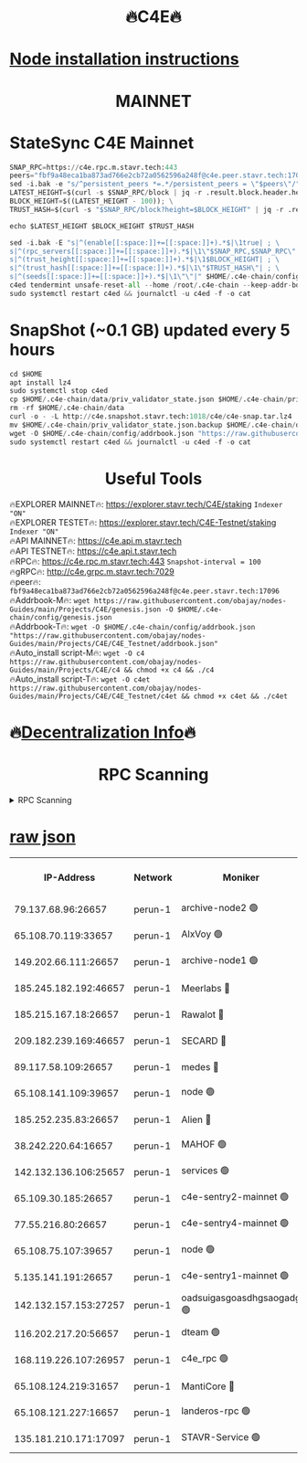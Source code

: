 <h1 align="center"> 🔥C4E🔥</h1>

[Node installation instructions](https://github.com/obajay/nodes-Guides/tree/main/Projects/C4E)
=

<h1 align="center"> MAINNET</h1>

# StateSync C4E Mainnet
```python
SNAP_RPC=https://c4e.rpc.m.stavr.tech:443
peers="fbf9a48eca1ba873ad766e2cb72a0562596a248f@c4e.peer.stavr.tech:17096"
sed -i.bak -e "s/^persistent_peers *=.*/persistent_peers = \"$peers\"/" $HOME/.c4e-chain/config/config.toml
LATEST_HEIGHT=$(curl -s $SNAP_RPC/block | jq -r .result.block.header.height); \
BLOCK_HEIGHT=$((LATEST_HEIGHT - 100)); \
TRUST_HASH=$(curl -s "$SNAP_RPC/block?height=$BLOCK_HEIGHT" | jq -r .result.block_id.hash)

echo $LATEST_HEIGHT $BLOCK_HEIGHT $TRUST_HASH

sed -i.bak -E "s|^(enable[[:space:]]+=[[:space:]]+).*$|\1true| ; \
s|^(rpc_servers[[:space:]]+=[[:space:]]+).*$|\1\"$SNAP_RPC,$SNAP_RPC\"| ; \
s|^(trust_height[[:space:]]+=[[:space:]]+).*$|\1$BLOCK_HEIGHT| ; \
s|^(trust_hash[[:space:]]+=[[:space:]]+).*$|\1\"$TRUST_HASH\"| ; \
s|^(seeds[[:space:]]+=[[:space:]]+).*$|\1\"\"|" $HOME/.c4e-chain/config/config.toml
c4ed tendermint unsafe-reset-all --home /root/.c4e-chain --keep-addr-book
sudo systemctl restart c4ed && journalctl -u c4ed -f -o cat
```
# SnapShot (~0.1 GB) updated every 5 hours
```python
cd $HOME
apt install lz4
sudo systemctl stop c4ed
cp $HOME/.c4e-chain/data/priv_validator_state.json $HOME/.c4e-chain/priv_validator_state.json.backup
rm -rf $HOME/.c4e-chain/data
curl -o - -L http://c4e.snapshot.stavr.tech:1018/c4e/c4e-snap.tar.lz4 | lz4 -c -d - | tar -x -C $HOME/.c4e-chain --strip-components 2
mv $HOME/.c4e-chain/priv_validator_state.json.backup $HOME/.c4e-chain/data/priv_validator_state.json
wget -O $HOME/.c4e-chain/config/addrbook.json "https://raw.githubusercontent.com/obajay/nodes-Guides/main/Projects/C4E/addrbook.json"
sudo systemctl restart c4ed && journalctl -u c4ed -f -o cat
```
 <h1 align="center"> Useful Tools</h1>

🔥EXPLORER MAINNET🔥:  https://explorer.stavr.tech/C4E/staking            `Indexer "ON"` \
🔥EXPLORER TESTET🔥:   https://explorer.stavr.tech/C4E-Testnet/staking     `Indexer "ON"` \
🔥API MAINNET🔥:       https://c4e.api.m.stavr.tech \
🔥API TESTNET🔥:       https://c4e.api.t.stavr.tech \
🔥RPC🔥:               https://c4e.rpc.m.stavr.tech:443                  `Snapshot-interval = 100` \
🔥gRPC🔥:              http://c4e.grpc.m.stavr.tech:7029 \
🔥peer🔥:              `fbf9a48eca1ba873ad766e2cb72a0562596a248f@c4e.peer.stavr.tech:17096` \
🔥Addrbook-M🔥:    ```wget https://raw.githubusercontent.com/obajay/nodes-Guides/main/Projects/C4E/genesis.json -O $HOME/.c4e-chain/config/genesis.json``` \
🔥Addrbook-T🔥:    ```wget -O $HOME/.c4e-chain/config/addrbook.json "https://raw.githubusercontent.com/obajay/nodes-Guides/main/Projects/C4E/C4E_Testnet/addrbook.json"``` \
🔥Auto_install script-M🔥: ```wget -O c4 https://raw.githubusercontent.com/obajay/nodes-Guides/main/Projects/C4E/c4 && chmod +x c4 && ./c4``` \
🔥Auto_install script-T🔥: ```wget -O c4et https://raw.githubusercontent.com/obajay/nodes-Guides/main/Projects/C4E/C4E_Testnet/c4et && chmod +x c4et && ./c4et```

🔥[Decentralization Info](https://github.com/obajay/StateSync-snapshots/tree/main/Projects/C4E/Decentralization)🔥
=

<h1 align="center"> RPC Scanning</h1>

<details>
<summary>RPC Scanning</summary>

<h2 align="center"> We scan nodes in real time every 4 hours. And we provide the final result of RPC endpoints.
We cannot influence the operation of these nodes in any way. </h2>


```python
If Voting Power is higher than 0 --> then the Node is a validator of the network and may be subject to attack and be a potential threat to the chain.
```
```python
We marked such validators with a red symbol
```

</details>

[raw json](https://rpc-check.c4e.stavr.tech/c4e/rpc-c4e-result.json)
=



<table><tr><th>IP-Address</th><th>Network</th><th>Moniker</th><th>Latest Block Height</th><th>Earliest Block Height</th><th>Catching Up</th><th>Tx Index</th><th>Voting Power</th><th>Scan Time</th></tr><tr><td>79.137.68.96:26657</td><td>perun-1</td><td>archive-node2 🟢</td><td>7774379</td><td>1</td><td>False</td><td>on</td><td>0</td><td>2024-03-28T05:17:19.451486702UTC</td></tr><tr><td>65.108.70.119:33657</td><td>perun-1</td><td>AlxVoy 🟢</td><td>7774877</td><td>1</td><td>False</td><td>on</td><td>0</td><td>2024-03-28T05:17:33.546361281UTC</td></tr><tr><td>149.202.66.111:26657</td><td>perun-1</td><td>archive-node1 🟢</td><td>7774880</td><td>1</td><td>False</td><td>on</td><td>0</td><td>2024-03-28T05:17:49.774612176UTC</td></tr><tr><td>185.245.182.192:46657</td><td>perun-1</td><td>Meerlabs 🔴</td><td>7774881</td><td>1051501</td><td>False</td><td>on</td><td>344615</td><td>2024-03-28T05:17:54.795286665UTC</td></tr><tr><td>185.215.167.18:26657</td><td>perun-1</td><td>Rawalot 🔴</td><td>7774883</td><td>1090501</td><td>False</td><td>on</td><td>450091</td><td>2024-03-28T05:18:05.557763975UTC</td></tr><tr><td>209.182.239.169:46657</td><td>perun-1</td><td>SECARD 🔴</td><td>7774879</td><td>2616101</td><td>False</td><td>off</td><td>749308</td><td>2024-03-28T05:17:45.127125575UTC</td></tr><tr><td>89.117.58.109:26657</td><td>perun-1</td><td>medes 🔴</td><td>7774882</td><td>2826001</td><td>False</td><td>off</td><td>891025</td><td>2024-03-28T05:18:01.202451259UTC</td></tr><tr><td>65.108.141.109:39657</td><td>perun-1</td><td>node 🟢</td><td>7774875</td><td>5303301</td><td>False</td><td>on</td><td>0</td><td>2024-03-28T05:17:21.818843224UTC</td></tr><tr><td>185.252.235.83:26657</td><td>perun-1</td><td>Alien 🔴</td><td>7774880</td><td>6502501</td><td>False</td><td>on</td><td>648215</td><td>2024-03-28T05:17:50.055960492UTC</td></tr><tr><td>38.242.220.64:16657</td><td>perun-1</td><td>MAHOF 🟢</td><td>7774880</td><td>6885501</td><td>False</td><td>on</td><td>0</td><td>2024-03-28T05:17:47.482302688UTC</td></tr><tr><td>142.132.136.106:25657</td><td>perun-1</td><td>services 🟢</td><td>7774878</td><td>7012001</td><td>False</td><td>on</td><td>0</td><td>2024-03-28T05:17:36.092703549UTC</td></tr><tr><td>65.109.30.185:26657</td><td>perun-1</td><td>c4e-sentry2-mainnet 🟢</td><td>7774881</td><td>7284001</td><td>False</td><td>on</td><td>0</td><td>2024-03-28T05:17:54.505331451UTC</td></tr><tr><td>77.55.216.80:26657</td><td>perun-1</td><td>c4e-sentry4-mainnet 🟢</td><td>7774877</td><td>7297001</td><td>False</td><td>on</td><td>0</td><td>2024-03-28T05:17:33.253536569UTC</td></tr><tr><td>65.108.75.107:39657</td><td>perun-1</td><td>node 🟢</td><td>7774878</td><td>7300001</td><td>False</td><td>on</td><td>0</td><td>2024-03-28T05:17:36.403239378UTC</td></tr><tr><td>5.135.141.191:26657</td><td>perun-1</td><td>c4e-sentry1-mainnet 🟢</td><td>7774875</td><td>7300501</td><td>False</td><td>on</td><td>0</td><td>2024-03-28T05:17:18.628545798UTC</td></tr><tr><td>142.132.157.153:27257</td><td>perun-1</td><td>oadsuigasgoasdhgsaogadg 🟢</td><td>7774874</td><td>7574001</td><td>False</td><td>on</td><td>0</td><td>2024-03-28T05:17:16.351767945UTC</td></tr><tr><td>116.202.217.20:56657</td><td>perun-1</td><td>dteam 🟢</td><td>7774875</td><td>7660701</td><td>False</td><td>on</td><td>0</td><td>2024-03-28T05:17:19.167595009UTC</td></tr><tr><td>168.119.226.107:26957</td><td>perun-1</td><td>c4e_rpc 🟢</td><td>7774876</td><td>7674876</td><td>False</td><td>on</td><td>0</td><td>2024-03-28T05:17:26.520439200UTC</td></tr><tr><td>65.108.124.219:31657</td><td>perun-1</td><td>MantiCore 🔴</td><td>7774877</td><td>7674877</td><td>False</td><td>off</td><td>730039</td><td>2024-03-28T05:17:32.912181071UTC</td></tr><tr><td>65.108.121.227:16657</td><td>perun-1</td><td>landeros-rpc 🟢</td><td>7774875</td><td>7771501</td><td>False</td><td>on</td><td>0</td><td>2024-03-28T05:17:18.945914103UTC</td></tr><tr><td>135.181.210.171:17097</td><td>perun-1</td><td>STAVR-Service 🟢</td><td>7774878</td><td>7771901</td><td>False</td><td>on</td><td>0</td><td>2024-03-28T05:17:36.713103439UTC</td></tr></table>
